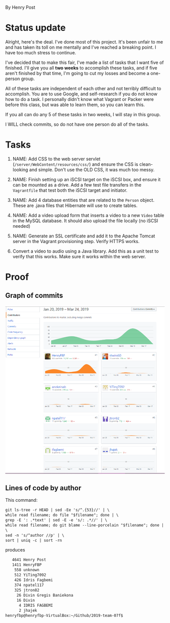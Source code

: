 By Henry Post

# Status update

Alright, here's the deal. I've done most of this project. It's been unfair to me
and has taken its toll on me mentally and I've reached a breaking point. I have
too much stress to continue.

I've decided that to make this fair, I've made a list of tasks that I want five
of finished. I'll give you all **two weeks** to accomplish these tasks, and if five
aren't finished by that time, I'm going to cut my losses and become a one-person
group.

All of these tasks are independent of each other and not terribly difficult to
accomplish. You are to use Google, and self-research if you do not know how to
do a task. I personally didn't know what Vagrant or Packer were before this
class, but was able to learn them, so you can learn this.

If you all can do any 5 of these tasks in two weeks, I will stay in this group.

I WILL check commits, so do not have one person do all of the tasks.

# Tasks

1.  NAME: Add CSS to the web server servlet (`/server/WebContent/resources/css/`) 
and ensure the CSS is clean-looking and simple. Don't use the OLD CSS, it was much too messy.

1.  NAME: Finish setting up an iSCSI target on the iSCSI box, and ensure it can be
mounted as a drive. Add a few test file transfers in the `Vagrantfile` that test
both the iSCSI target and initiator.

1.  NAME: Add 4 database entities that are related to the `Person` object. These are
.java files that Hibernate will use to create tables.
    
1.  NAME: Add a video upload form that inserts a video to a new `Video` table in the
MySQL database. It should also upload the file locally (no iSCSI needed)
    
1.  NAME: Generate an SSL certificate and add it to the Apache Tomcat server in the
Vagrant provisioning step. Verify HTTPS works.
    
1.  Convert a video to audio using a Java library. Add this as a unit test to
verify that this works. Make sure it works within the web server.

# Proof

## Graph of commits

![A graph of commits and LOC over time.](midterm-graph.PNG)

## Lines of code by author

This command:
```
git ls-tree -r HEAD | sed -Ee 's/^.{53}//' | \
while read filename; do file "$filename"; done | \
grep -E ': .*text' | sed -E -e 's/: .*//' | \
while read filename; do git blame --line-porcelain "$filename"; done | \
sed -n 's/^author //p' | \
sort | uniq -c | sort -rn
```

produces

```
   4641 Henry Post
   1411 HenryFBP
    558 unknown
    512 YiTing7092
    426 Idris Fagbemi
    374 npatel117
    325 jtron82
     26 Divin Gregis Baniekona
     16 Divin
      4 IDRIS FAGBEMI
      2 jhajek
henryfbp@henryfbp-VirtualBox:~/Github/2019-team-07f$ 
```
